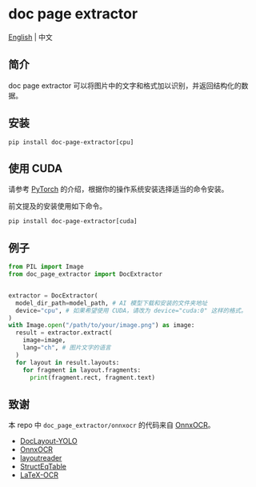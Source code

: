 # doc page extractor

[English](./README.md) | 中文

## 简介

doc page extractor 可以将图片中的文字和格式加以识别，并返回结构化的数据。

## 安装

```shell
pip install doc-page-extractor[cpu]
```

## 使用 CUDA

请参考 [PyTorch](https://pytorch.org/get-started/locally/) 的介绍，根据你的操作系统安装选择适当的命令安装。

前文提及的安装使用如下命令。

```shell
pip install doc-page-extractor[cuda]
```

## 例子

```python
from PIL import Image
from doc_page_extractor import DocExtractor


extractor = DocExtractor(
  model_dir_path=model_path, # AI 模型下载和安装的文件夹地址
  device="cpu", # 如果希望使用 CUDA，请改为 device="cuda:0" 这样的格式。
)
with Image.open("/path/to/your/image.png") as image:
  result = extractor.extract(
    image=image,
    lang="ch", # 图片文字的语言
  )
  for layout in result.layouts:
    for fragment in layout.fragments:
      print(fragment.rect, fragment.text)
```

## 致谢

本 repo 中 `doc_page_extractor/onnxocr` 的代码来自 [OnnxOCR](https://github.com/jingsongliujing/OnnxOCR)。

- [DocLayout-YOLO](https://github.com/opendatalab/DocLayout-YOLO)
- [OnnxOCR](https://github.com/jingsongliujing/OnnxOCR)
- [layoutreader](https://github.com/ppaanngggg/layoutreader)
- [StructEqTable](https://github.com/Alpha-Innovator/StructEqTable-Deploy)
- [LaTeX-OCR](https://github.com/lukas-blecher/LaTeX-OCR)